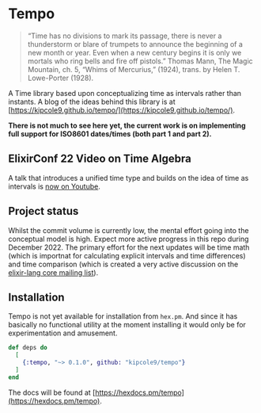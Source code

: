 # Tempo

> “Time has no divisions to mark its passage, there is never a thunderstorm or blare of trumpets to announce the beginning of a new month or year. Even when a new century begins it is only we mortals who ring bells and fire off pistols.” Thomas Mann, The Magic Mountain, ch. 5, “Whims of Mercurius,” (1924), trans. by Helen T. Lowe-Porter (1928).

A Time library based upon conceptualizing time as intervals rather than instants.  A blog of the ideas behind this library is at [https://kipcole9.github.io/tempo/](https://kipcole9.github.io/tempo/).

**There is not much to see here yet, the current work is on implementing full support for ISO8601 dates/times (both part 1 and part 2).**

## ElixirConf 22 Video on Time Algebra

A talk that introduces a unified time type and builds on the idea of time as intervals is [now on Youtube](https://www.youtube.com/watch?v=4VfPvCI901c).

## Project status

Whilst the commit volume is currently low, the mental effort going into the conceptual model is high. Expect more active progress in this repo during December 2022.  The primary effort for the next updates will be time math (which is importnat for calculating explicit intervals and time differences) and time comparison (which is created a very active discussion on the [elixir-lang core mailing list](https://groups.google.com/g/elixir-lang-core/c/W2TeQm5r1H4)).

## Installation

Tempo is not yet available for installation from `hex.pm`. And since it has basically no functional utility at the moment installing it would only be for experimentation and amusement.

```elixir
def deps do
  [
    {:tempo, "~> 0.1.0", github: "kipcole9/tempo"}
  ]
end
```

The docs will be found at [https://hexdocs.pm/tempo](https://hexdocs.pm/tempo).

